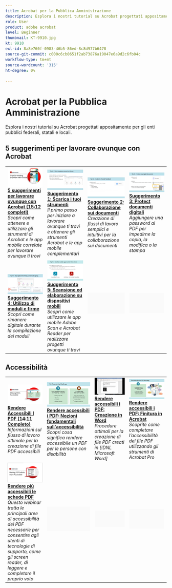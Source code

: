 ```yaml
---
title: Acrobat per la Pubblica Amministrazione
description: Esplora i nostri tutorial su Acrobat progettati appositamente per gli enti pubblici federali, statali e locali
role: User
product: adobe acrobat
level: Beginner
thumbnail: KT-9910.jpg
kt: 9910
exl-id: 8a8e760f-0983-46b5-86ed-8c8d977b6478
source-git-commit: c000c6cb0651f2ab73876a19047e6a9d2c6fb04c
workflow-type: tm+mt
source-wordcount: '315'
ht-degree: 0%

---
```


# Acrobat per la Pubblica Amministrazione

Esplora i nostri tutorial su Acrobat progettati appositamente per gli enti pubblici federali, statali e locali.

## 5 suggerimenti per lavorare ovunque con Acrobat

<table style="table-layout:fixed">
<tr>
  <td>
    <a href="5-tips-for-working-anywhere-with-acrobat-dc-for-government.md">
      <img alt="5 suggerimenti per lavorare ovunque con Acrobat (15:12 completi)" src="../../assets/5tipscomplete.png" />
    </a>
    <div>
    <a href="5-tips-for-working-anywhere-with-acrobat-dc-for-government.md"><strong>5 suggerimenti per lavorare ovunque con Acrobat (15:12 completi)</strong></a>
    </div>
    <em>Scopri come ottenere e utilizzare gli strumenti di Acrobat e le app mobile correlate per lavorare ovunque ti trovi</em>
    <br>
  </td>
  <td>
    <a href="get-your-tools.md">
      <img alt="Suggerimento 1: Scarica i tuoi strumenti" src="../../assets/Tip1.png" />
    </a>
    <div>
    <a href="get-your-tools.md"><strong>Suggerimento 1: Scarica i tuoi strumenti</strong></a>
    </div>
    <em>Il primo passo per iniziare a lavorare ovunque ti trovi è ottenere gli strumenti Acrobat e le app mobile complementari</em>
    <br>
  </td>  
  <td>
    <a href="collaborate-on-documents.md">
      <img alt="Suggerimento 2: Collaborazione sui documenti" src="../../assets/Tip2.png" />
    </a>
    <div>
    <a href="collaborate-on-documents.md"><strong>Suggerimento 2: Collaborazione sui documenti</strong></a>
    </div>
    <em>Creazione di flussi di lavoro semplici e intuitivi per la collaborazione sui documenti</em>
    <br>
  </td>
  <td>
    <a href="protect-digital-documents.md">
      <img alt="Suggerimento: 3 Protect di documenti digitali" src="../../assets/Tip3.png" />
    </a>
    <div>
    <a href="protect-digital-documents.md"><strong>Suggerimento 3: Protect documenti digitali</strong></a>
    </div>
    <em>Aggiungere una password al PDF per impedirne la copia, la modifica o la stampa</em>
    <br>
  </td>
</tr>
  <td>
    <a href="work-with-forms-and-signatures.md">
      <img alt="Suggerimento 4: Utilizzo di moduli e firme" src="../../assets/Tip4.png" />
    </a>
    <div>
    <a href="work-with-forms-and-signatures.md"><strong>Suggerimento 4: Utilizzo di moduli e firme</strong></a>
    </div>
    <em>Scopri come rimanere digitale durante la compilazione dei moduli</em>
    <br>
  </td>
  <td>
    <a href="scan-and-edit-on-mobile.md">
      <img alt="Suggerimento 5: Scansione ed elaborazione su dispositivi mobili" src="../../assets/Tip5.png" />
    </a>
    <div>
    <a href="scan-and-edit-on-mobile.md"><strong>Suggerimento 5: Scansione ed elaborazione su dispositivi mobili</strong></a>
    </div>
    <em>Scopri come utilizzare le app mobile Adobe Scan e Acrobat Reader per realizzare progetti ovunque ti trovi</em>
    <br>
  </td>
  <td>
   <img alt="Spaziatore" src="../../assets/Grayspacer.png" />
    <div>
    <br>
  </td>
  <td>
   <img alt="Spaziatore" src="../../assets/Grayspacer.png" />
    <div>
    <br>
  </td>
</tr>
</table>

## Accessibilità

<table>
<tr>
  <td>
    <a href="making-pdfs-accessible.md">
      <img alt="Rendere Accessibili I PDF (14:11 Completo)" src="../../assets/Accessiblecomplete.png" />
    </a>
    <div>
    <a href="making-pdfs-accessible.md"><strong>Rendere Accessibili I PDF (14:11 Completo)</strong></a>
    </div>
    <em>Informazioni sul flusso di lavoro ottimale per la creazione di file PDF accessibili</em>
    <br>
  </td>
  <td>
    <a href="understanding-accessibility.md">
      <img alt="Rendere accessibili i PDF: Nozioni fondamentali sull'accessibilità" src="../../assets/Accessibiityunderstanding.png" />
    </a>
    <div>
    <a href="understanding-accessibility.md"><strong>Rendere accessibili i PDF: Nozioni fondamentali sull'accessibilità</strong></a>
    </div>
    <em>Scopri cosa significa rendere accessibile un PDF per le persone con disabilità</em>
    <br>
  </td>  
  <td>
    <a href="collaborate-on-documents.md">
      <img alt="Rendere accessibili i PDF: Creazione in Word" src="../../assets/Accessibilityword.png" />
    </a>
    <div>
    <a href="collaborate-on-documents.md"><strong>Rendere accessibili i PDF: Creazione in Word</strong></a>
    </div>
    <em>Procedure ottimali per la creazione di file PDF creati in [!DNL Microsoft Word]</em>
    <br>
  </td>
   <td>
    <a href="finishing-in-acrobat.md">
      <img alt="Rendere accessibili i PDF: Finitura in Acrobat" src="../../assets/Accessibilityacrobat.png" />
    </a>
    <div>
    <a href="finishing-in-acrobat.md"><strong>Rendere accessibili i PDF: Finitura in Acrobat</strong></a>
    </div>
    <em>Scoprite come completare l’accessibilità del file PDF utilizzando gli strumenti di Acrobat Pro</em>
    <br>
  </td>
</tr>
<tr>
  <td>
    <a href="making-pdf-ballots-accessible.md">
      <img alt="Rendere più accessibili le schede PDF" src="../../assets/Accessibleballots.png" />
    </a>
    <div>
    <a href="making-pdf-ballots-accessible.md"><strong>Rendere più accessibili le schede PDF</strong></a>
    </div>
    <em>Questo webinar tratta le principali aree di accessibilità dei PDF necessarie per consentire agli utenti di tecnologie di supporto, come gli screen reader, di leggere e completare il proprio voto</em>
    <br>
  </td>  
  <td>
   <img alt="Spaziatore" src="../../assets/Grayspacer.png" />
    <div>
    <br>
  </td>
  <td>
   <img alt="Spaziatore" src="../../assets/Grayspacer.png" />
    <div>
    <br>
  </td>
  <td>
   <img alt="Spaziatore" src="../../assets/Grayspacer.png" />
    <div>
    <br>
  </td>
</tr>
</table>
